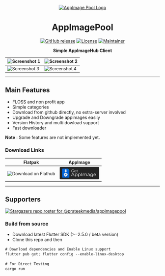 <p align="center"><a href="#appimagepool"><img src="https://raw.githubusercontent.com/prateekmedia/appimagepool/main/assets/appimagepool.png" height=80px alt="AppImage Pool Logo"/></a></p>
<h1 align="center">AppImagePool</h1>
<p align="center">
<a href="https://github.com/prateekmedia/appimagepool/releases"><img alt="GitHub release" src="https://img.shields.io/github/v/release/prateekmedia/appimagepool?color=blueviolet"/></a> <a href="LICENSE"><img alt="License" src="https://img.shields.io/github/license/prateekmedia/appimagepool?color=blueviolet"/></a> <a href="https://github.com/prateekmedia"><img alt="Maintainer" src="https://img.shields.io/badge/Maintainer-prateekmedia-blueviolet"/></a>
</p>

<p align="center"><b>
Simple AppImageHub Client</b></p>

|<img src="https://raw.githubusercontent.com/prateekmedia/appimagepool/main/assets/screenshot/home.jpg" alt="Screenshot 1"/>|<img src="https://raw.githubusercontent.com/prateekmedia/appimagepool/main/assets/screenshot/app.jpg" alt="Screenshot 2"/>|
|------|------|
  |<img src="https://raw.githubusercontent.com/prateekmedia/appimagepool/main/assets/screenshot/search.jpg" alt="Screenshot 3"/>|<img src="https://raw.githubusercontent.com/prateekmedia/appimagepool/main/assets/screenshot/category.jpg" alt="Screenshot 4"/>|

---

## Main Features
- FLOSS and non profit app
- Simple categories
- Download from github directly, no extra-server involved
- Upgrade and Downgrade appimages easily
- Version History and multi dowload support
- Fast downloader

**Note** : Some features are not implemented yet.


### Download Links  
| Flatpak | AppImage |
|---------|----------|
| <a><img width='130' alt='Download on Flathub' src='https://flathub.org/assets/badges/flathub-badge-en.png'/></a> | <a href='https://github.com/prateekmedia/appimagepool/releases/latest/'><img width='130' alt='Download AppImage' src='https://github.com/srevinsaju/get-appimage/raw/master/static/badges/get-appimage-branding-dark.png'/></a> |



---

## Supporters
[![Stargazers repo roster for @prateekmedia/appimagepool](https://reporoster.com/stars/prateekmedia/appimagepool)](https://github.com/prateekmedia/appimagepool/stargazers)

### Build from source

- Download latest Flutter SDK (>=2.5.0 / beta version)
- Clone this repo and then 

```
# Download dependencies and Enable Linux support
flutter pub get; flutter config --enable-linux-desktop

# For Direct Testing
cargo run
```
